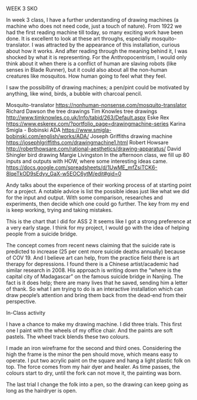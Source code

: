 WEEK 3 SKO

In week 3 class, I have a further understanding of drawing machines (a machine who does not need code, just a touch of nature). From 1922 we had the first reading machine till today, so many exciting work have been done. It is excellent to look at these art throughs, especially mosquito-translator. I was attracted by the appearance of this installation, curious about how it works. And after reading through the meaning behind it, I was shocked by what it is representing. For the Anthropocentrism, I would only think about it when there is a conflict of human are slaving robots (like senses in Blade Runner), but it could also about all the non-human creatures like mosquitos. How human going to feel what they feel.

I saw the possibility of drawing machines; a pen/pint could be motivated by anything, like wind, birds, a bubble with charcoal pencil.



Mosquito-translator
https://nonhuman-nonsense.com/mosquito-translator
Richard Dawson the tree drawings 
Tim Knowles tree drawings
http://www.timknowles.co.uk/Info/tabid/263/Default.aspx
Eske Rex
https://www.eskerex.com/?portfolio_page=drawingmachine-series
Karina Smigla - Bobinski ADA
https://www.smigla-bobinski.com/english/works/ADA/
Joseph Griffiths drawing machine
https://josephlgriffiths.com/drawingmachine1.html
Robert Howsare
http://roberthowsare.com/rational-aesthetics/drawing-apparatus/
David Shingler bird drawing
Margie Livingston
In the afternoon class, we fill up 80 inputs and outputs with HOW, where some interesting ideas came.
https://docs.google.com/spreadsheets/d/1UwME_mfZsiTCK6-8lqeTkOD9sEdyv_GaX-w5EOC6ytM/edit#gid=0

Andy talks about the experience of  their working process of at starting point for a project. A notable advice is list the possible ideas just like what we did for the input and output. With some comparison, researches and  experiments, then decide which one could go further. The key from my end is keep working, trying and taking mistakes.


This is the chart that I did for ASS 2
It seems like I got a strong preference at a very early stage. I think for my project, I would go with the idea of helping people from a suicide bridge. 




The concept comes from recent news claiming that the suicide rate is predicted to increase (25 per cent more suicide deaths annually) because of COV 19. And I believe art can help, from the practice field there is art therapy for depressions. I found there is a Chinese artist/academic had similar research in 2008. His approach is writing down the “where is the capital city of Madagascar” on the famous suicide bridge in Nanjing. The fact is it does help; there are many lives that he saved, sending him a letter of thank. So what I am trying to do is an interactive installation which can draw people’s attention and bring them back from the dead-end from their perspective. 




In-Class activity

I have a chance to make my drawing machine.
I did three trials.
This first one I paint with the wheels of my office chair. And the paints are soft pastels. The wheel track blends these two colours.



I made an iron wireframe for the second and third ones. Considering the high the frame is the minor the pen should move, which means easy to operate. I put two acrylic paint on the square and hang a light plastic folk on top. The force comes from my hair dyer and healer. As time passes, the colours start to dry, until the fork can not move it, the painting was born.


The last trial I change the folk into a pen, so the drawing can keep going as long as the hairdryer is open.

